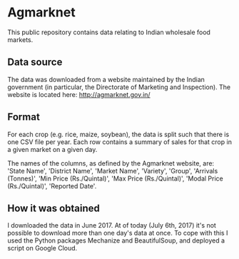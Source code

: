 # Agmarknet

This public repository contains data relating to Indian wholesale food markets. 

## Data source

The data was downloaded from a website maintained by the Indian government (in particular, the Directorate of Marketing and Inspection). The website is located here: http://agmarknet.gov.in/

## Format

For each crop (e.g. rice, maize, soybean), the data is split such that there is one CSV file per year. Each row contains a summary of sales for that crop in a given market on a given day.

The names of the columns, as defined by the Agmarknet website, are: 'State Name', 'District Name', 'Market Name', 'Variety', 'Group', 'Arrivals (Tonnes)', 'Min Price (Rs./Quintal)', 'Max Price (Rs./Quintal)', 'Modal Price (Rs./Quintal)', 'Reported Date'.

## How it was obtained

I downloaded the data in June 2017. At of today (July 6th, 2017) it's not possible to download more than one day's data at once. To cope with this I used the Python packages Mechanize and BeautifulSoup, and deployed a script on Google Cloud.
